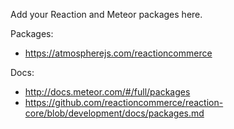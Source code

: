 Add your Reaction and Meteor packages here.

Packages:
  - https://atmospherejs.com/reactioncommerce

Docs:
  - http://docs.meteor.com/#/full/packages
  - https://github.com/reactioncommerce/reaction-core/blob/development/docs/packages.md
